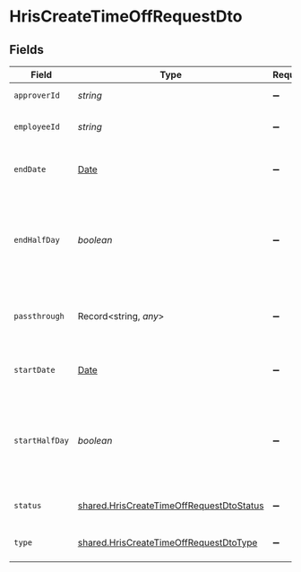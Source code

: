 # HrisCreateTimeOffRequestDto


## Fields

| Field                                                                                                       | Type                                                                                                        | Required                                                                                                    | Description                                                                                                 | Example                                                                                                     |
| ----------------------------------------------------------------------------------------------------------- | ----------------------------------------------------------------------------------------------------------- | ----------------------------------------------------------------------------------------------------------- | ----------------------------------------------------------------------------------------------------------- | ----------------------------------------------------------------------------------------------------------- |
| `approverId`                                                                                                | *string*                                                                                                    | :heavy_minus_sign:                                                                                          | The approver ID                                                                                             | 1687-4                                                                                                      |
| `employeeId`                                                                                                | *string*                                                                                                    | :heavy_minus_sign:                                                                                          | The employee ID                                                                                             | 1687-3                                                                                                      |
| `endDate`                                                                                                   | [Date](https://developer.mozilla.org/en-US/docs/Web/JavaScript/Reference/Global_Objects/Date)               | :heavy_minus_sign:                                                                                          | The end date of the time off request                                                                        | 2021-01-01T01:01:01.000Z                                                                                    |
| `endHalfDay`                                                                                                | *boolean*                                                                                                   | :heavy_minus_sign:                                                                                          | True if the end of the time off request ends half way through the day                                       | true                                                                                                        |
| `passthrough`                                                                                               | Record<string, *any*>                                                                                       | :heavy_minus_sign:                                                                                          | Value to pass through to the provider                                                                       | {"other_known_names": "John Doe"}                                                                           |
| `startDate`                                                                                                 | [Date](https://developer.mozilla.org/en-US/docs/Web/JavaScript/Reference/Global_Objects/Date)               | :heavy_minus_sign:                                                                                          | The start date of the time off request                                                                      | 2021-01-01T01:01:01.000Z                                                                                    |
| `startHalfDay`                                                                                              | *boolean*                                                                                                   | :heavy_minus_sign:                                                                                          | True if the start of the time off request begins half way through the day                                   | true                                                                                                        |
| `status`                                                                                                    | [shared.HrisCreateTimeOffRequestDtoStatus](../../../sdk/models/shared/hriscreatetimeoffrequestdtostatus.md) | :heavy_minus_sign:                                                                                          | The status of the time off request                                                                          |                                                                                                             |
| `type`                                                                                                      | [shared.HrisCreateTimeOffRequestDtoType](../../../sdk/models/shared/hriscreatetimeoffrequestdtotype.md)     | :heavy_minus_sign:                                                                                          | The type of the time off request                                                                            |                                                                                                             |